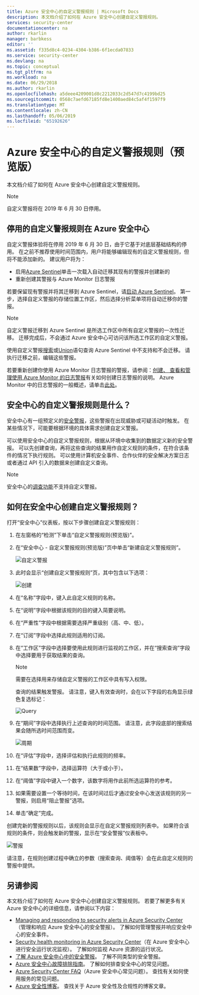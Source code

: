 ```yaml
---
title: Azure 安全中心的自定义警报规则 | Microsoft Docs
description: 本文档介绍了如何在 Azure 安全中心创建自定义警报规则。
services: security-center
documentationcenter: na
author: rkarlin
manager: barbkess
editor: ''
ms.assetid: f335d8c4-0234-4304-b386-6f1ecda07833
ms.service: security-center
ms.devlang: na
ms.topic: conceptual
ms.tgt_pltfrm: na
ms.workload: na
ms.date: 06/29/2018
ms.author: rkarlin
ms.openlocfilehash: a5deee4209001d8c2212033c2d547d7c4199bd25
ms.sourcegitcommit: 0568c7aefd67185fd8e1400aed84c5af4f1597f9
ms.translationtype: MT
ms.contentlocale: zh-CN
ms.lasthandoff: 05/06/2019
ms.locfileid: "65192626"
---
```

# <a name="custom-alert-rules-in-azure-security-center-preview"></a>Azure 安全中心的自定义警报规则（预览版）
本文档介绍了如何在 Azure 安全中心创建自定义警报规则。

> [!NOTE]
> 自定义警报将在 2019 年 6 月 30 日停用。

## <a name="retirement-of-custom-alert-rules-in-azure-security-center"></a>停用的自定义警报规则在 Azure 安全中心

自定义警报体验将在停用 2019 年 6 月 30 日，由于它基于对底层基础结构的停用。 在之前不推荐使用时间范围内，用户将能够编辑现有的自定义警报规则，但将不能添加新的。
建议用户将为：
- 启用[Azure Sentinel](https://azure.microsoft.com/services/azure-sentinel/)单击一次载入自动迁移其现有的警报并创建新的
- 重新创建其警报与 Azure Monitor 日志警报
                                     
若要保留现有警报并将其迁移到 Azure Sentinel，请[启动 Azure Sentinel](https://portal.azure.com/#create/Microsoft.ASI/preview)。 第一步，选择自定义警报的存储位置工作区，然后选择分析菜单项将自动迁移你的警报。

> [!NOTE]
> 自定义警报迁移到 Azure Sentinel 是所选工作区中所有自定义警报的一次性迁移。 迁移完成后，不会通过 Azure 安全中心可访问该所选工作区的自定义警报。
>
> 使用自定义警报[搜索](https://docs.microsoft.com/azure/azure-monitor/log-query/search-queries)或[Union](https://docs-analytics-eus.azurewebsites.net/queryLanguage/query_language_unionoperator.html)语句查询 Azure Sentinel 中不支持和不会迁移。 请执行迁移之前，编辑这些警报。

若要重新创建你使用 Azure Monitor 日志警报的警报，请参阅：[创建、 查看和管理使用 Azure Monitor 的日志警报](https://docs.microsoft.com/azure/azure-monitor/platform/alerts-log)有关如何创建日志警报的说明。 Azure Monitor 中的日志警报的一般概述，请单击[此处](https://docs.microsoft.com/azure/azure-monitor/platform/alerts-unified-log)。

## <a name="what-are-custom-alert-rules-in-security-center"></a>安全中心的自定义警报规则是什么？

安全中心有一组预定义的[安全警报](https://docs.microsoft.com/azure/security-center/security-center-managing-and-responding-alerts)，这些警报在出现威胁或可疑活动时触发。 在某些情况下，可能要根据环境的具体需求创建自定义警报。

可以使用安全中心的自定义警报规则，根据从环境中收集到的数据定义新的安全警报。 可以先创建查询，再将这些查询的结果用作自定义规则的条件，在符合该条件的情况下执行规则。 可以使用计算机安全事件、合作伙伴的安全解决方案日志或者通过 API 引入的数据来创建自定义查询。

> [!NOTE]
> 安全中心的[调查功能](security-center-investigation.md)不支持自定义警报。
>
>

## <a name="how-to-create-a-custom-alert-rule-in-security-center"></a>如何在安全中心创建自定义警报规则？

打开“安全中心”仪表板，按以下步骤创建自定义警报规则：

1.  在左窗格的“检测”下单击“自定义警报规则(预览版)”。
2.  在“安全中心 - 自定义警报规则(预览版)”页中单击“新建自定义警报规则”。

    ![自定义警报](./media/security-center-custom-alert/security-center-custom-alert-fig1.png)

3.  此时会显示“创建自定义警报规则”页，其中包含以下选项：

    ![创建](./media/security-center-custom-alert/security-center-custom-alert-fig2.png)

4.  在“名称”字段中，键入此自定义规则的名称。
5.  在“说明”字段中根据该规则的目的键入简要说明。
6.  在“严重性”字段中根据需要选择严重级别（高、中、低）。
7.  在“订阅”字段中选择此规则适用的订阅。
8.  在“工作区”字段中选择要使用此规则进行监视的工作区，并在“搜索查询”字段中选择要用于获取结果的查询。

    > [!NOTE]
    > 需要在选择用来存储自定义警报的工作区中具有写入权限。
    >
    >

    查询的结果触发警报。 请注意，键入有效查询时，会在以下字段的右角显示绿色复选标记：

    ![Query](./media/security-center-custom-alert/security-center-custom-alert-fig3.png)

10. 在“期间”字段中选择执行上述查询的时间范围。 请注意，此字段底部的搜索结果会随所选时间范围而变。

    ![周期](./media/security-center-custom-alert/security-center-custom-alert-fig4.png)

11. 在“评估”字段中，选择评估和执行此规则的频率。
12. 在“结果数”字段中，选择运算符（大于或小于）。
13. 在“阈值”字段中键入一个数字，该数字将用作此前所选运算符的参考。
14. 如果需要设置一个等待时间，在该时间过后才通过安全中心发送该规则的另一警报，则启用“阻止警报”选项。
15. 单击“确定”完成。

创建完新的警报规则以后，该规则会显示在自定义警报规则列表中。 如果符合该规则的条件，则会触发新的警报，显示在“安全警报”仪表板中。

![警报](./media/security-center-custom-alert/security-center-custom-alert-fig5.png)

请注意，在规则创建过程中确立的参数（搜索查询、阈值等）会在此自定义规则的警报中提供。

## <a name="see-also"></a>另请参阅
本文档介绍了如何在 Azure 安全中心创建自定义警报规则。 若要了解更多有关 Azure 安全中心的详细信息，请参阅以下内容：

* [Managing and responding to security alerts in Azure Security Center](https://docs.microsoft.com/azure/security-center/security-center-managing-and-responding-alerts)（管理和响应 Azure 安全中心的安全警报）。 了解如何管理警报并响应安全中心的安全事件。
* [Security health monitoring in Azure Security Center](security-center-monitoring.md)（在 Azure 安全中心进行安全运行状况监视）。 了解如何监视 Azure 资源的运行状况。
* [了解 Azure 安全中心中的安全警报](https://docs.microsoft.com/azure/security-center/security-center-alerts-type)。 了解不同类型的安全警报。
* [Azure 安全中心故障排除指南](https://docs.microsoft.com/azure/security-center/security-center-troubleshooting-guide)。 了解如何排查安全中心的常见问题。
* [Azure Security Center FAQ](security-center-faq.md)（Azure 安全中心常见问题）。 查找有关如何使用服务的常见问题。
* [Azure 安全性博客](https://blogs.msdn.com/b/azuresecurity/)。 查找关于 Azure 安全性及合规性的博客文章。
